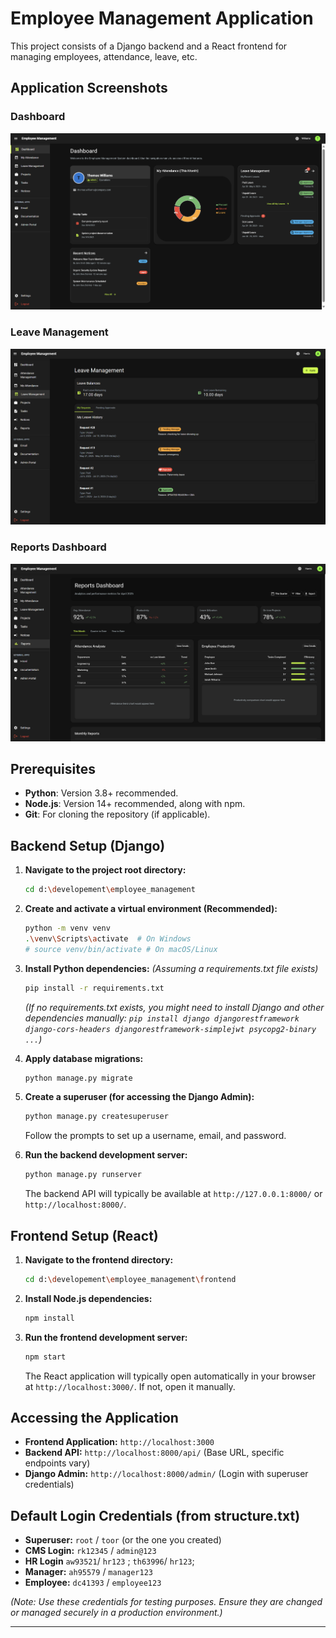 # Employee Management Application

This project consists of a Django backend and a React frontend for managing employees, attendance, leave, etc.


## Application Screenshots

### Dashboard
![Dashboard Screenshot](ui1.png)

### Leave Management
![Leave Management Screenshot](ui2.png)

### Reports Dashboard
![Reports Dashboard Screenshot](ui3.png)



## Prerequisites

*   **Python**: Version 3.8+ recommended.
*   **Node.js**: Version 14+ recommended, along with npm.
*   **Git**: For cloning the repository (if applicable).

## Backend Setup (Django)

1.  **Navigate to the project root directory:**
    ```bash
    cd d:\developement\employee_management
    ```

2.  **Create and activate a virtual environment (Recommended):**
    ```bash
    python -m venv venv
    .\venv\Scripts\activate  # On Windows
    # source venv/bin/activate # On macOS/Linux
    ```

3.  **Install Python dependencies:**
    *(Assuming a requirements.txt file exists)*
    ```bash
    pip install -r requirements.txt
    ```
    *(If no requirements.txt exists, you might need to install Django and other dependencies manually: `pip install django djangorestframework django-cors-headers djangorestframework-simplejwt psycopg2-binary ...`)*

4.  **Apply database migrations:**
    ```bash
    python manage.py migrate
    ```

5.  **Create a superuser (for accessing the Django Admin):**
    ```bash
    python manage.py createsuperuser
    ```
    Follow the prompts to set up a username, email, and password.

6.  **Run the backend development server:**
    ```bash
    python manage.py runserver
    ```
    The backend API will typically be available at `http://127.0.0.1:8000/` or `http://localhost:8000/`.

## Frontend Setup (React)

1.  **Navigate to the frontend directory:**
    ```bash
    cd d:\developement\employee_management\frontend
    ```

2.  **Install Node.js dependencies:**
    ```bash
    npm install
    ```

3.  **Run the frontend development server:**
    ```bash
    npm start
    ```
    The React application will typically open automatically in your browser at `http://localhost:3000/`. If not, open it manually.

## Accessing the Application

*   **Frontend Application:** `http://localhost:3000`
*   **Backend API:** `http://localhost:8000/api/` (Base URL, specific endpoints vary)
*   **Django Admin:** `http://localhost:8000/admin/` (Login with superuser credentials)

## Default Login Credentials (from structure.txt)

*   **Superuser:** `root` / `toor` (or the one you created)
*   **CMS Login:** `rk12345` / `admin@123`
*   **HR Login** `aw93521`/ `hr123` ; `th63996`/ `hr123`; 
*   **Manager:** `ah95579` / `manager123`
*   **Employee:** `dc41393` / `employee123`

*(Note: Use these credentials for testing purposes. Ensure they are changed or managed securely in a production environment.)*  

---

